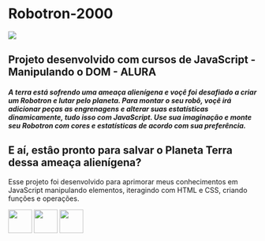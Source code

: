 # Robotron-2000
<img src="https://github.com/AnaKercia1/Robotron-2000/assets/123599474/df186d01-5e29-4e18-a989-583e06d2a4e8">

## Projeto desenvolvido com cursos de JavaScript - Manipulando o DOM - ALURA

##### A terra está sofrendo uma ameaça alienígena e voçê foi desafiado a criar um Robotron e lutar pelo planeta. Para montar o seu robô, voçê irá adicionar peças as engrenagens e alterar suas estatísticas dinamicamente, tudo isso com JavaScript. Use sua imaginação e monte seu Robotron com cores e estatísticas de acordo com sua preferência. 

## E aí, estâo pronto para salvar o **Planeta Terra** dessa ameaça alienígena?

Esse projeto foi desenvolvido para aprimorar meus conhecimentos em JavaScript manipulando elementos, iteragindo com HTML e CSS, criando funções e operações.

<img src="https://github.com/AnaKercia1/Robotron-2000/assets/123599474/2be7c164-5594-487f-8fa9-5d7be019a50f" width="48">
<img src="https://github.com/AnaKercia1/Robotron-2000/assets/123599474/3e618180-932f-4181-8c9b-b68d0c1d3475" width="48">
<img src="https://github.com/AnaKercia1/Robotron-2000/assets/123599474/0fd3075c-7a2b-460b-af21-3c93b0de296b" width="48">
